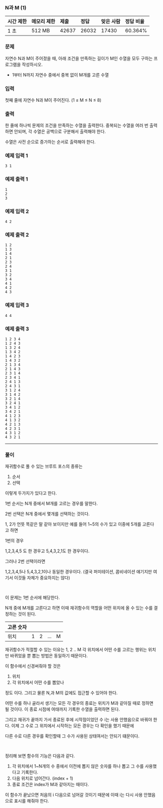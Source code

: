 ### N과 M (1)

| 시간 제한 | 메모리 제한 | 제출  | 정답  | 맞은 사람 | 정답 비율 |
| :-------- | :---------- | :---- | :---- | :-------- | :-------- |
| 1 초      | 512 MB      | 42637 | 26032 | 17430     | 60.364%   |

### 문제

자연수 N과 M이 주어졌을 때, 아래 조건을 만족하는 길이가 M인 수열을 모두 구하는 프로그램을 작성하시오.

- 1부터 N까지 자연수 중에서 중복 없이 M개를 고른 수열

### 입력

첫째 줄에 자연수 N과 M이 주어진다. (1 ≤ M ≤ N ≤ 8)

### 출력

한 줄에 하나씩 문제의 조건을 만족하는 수열을 출력한다. 중복되는 수열을 여러 번 출력하면 안되며, 각 수열은 공백으로 구분해서 출력해야 한다.

수열은 사전 순으로 증가하는 순서로 출력해야 한다.

### 예제 입력 1

```
3 1
```

### 예제 출력 1

```
1
2
3
```

### 예제 입력 2 

```
4 2
```

### 예제 출력 2 

```
1 2
1 3
1 4
2 1
2 3
2 4
3 1
3 2
3 4
4 1
4 2
4 3
```

### 예제 입력 3

```
4 4
```

### 예제 출력 3

```
1 2 3 4
1 2 4 3
1 3 2 4
1 3 4 2
1 4 2 3
1 4 3 2
2 1 3 4
2 1 4 3
2 3 1 4
2 3 4 1
2 4 1 3
2 4 3 1
3 1 2 4
3 1 4 2
3 2 1 4
3 2 4 1
3 4 1 2
3 4 2 1
4 1 2 3
4 1 3 2
4 2 1 3
4 2 3 1
4 3 1 2
4 3 2 1
```

***

### 풀이

재귀함수로 풀 수 있는 브루트 포스의 종류는

1. 순서
2. 선택

이렇게 두가지가 있다고 한다.

1번 순서는 N개 중에서 M개를 고르는 경우를 말한다.

2번 선택은 N개 중에서 몇개를 선택하는 것이다.

1, 2가 언뜻 똑같은 말 같아 보이지만 예를 들어 1~5의 수가 있고 이중에 5개를 고른다고 하면

1번의 경우

1,2,3,4,5 도 한 경우고 5,4,3,2,1도 한 경우이다.

그러나 2번 선택이라면

1,2,3,4,5나 5,4,3,2,1이나 동일한 경우이다. (결국 퍼미테이션, 콤비네이션 얘기지만 여기서 이것들 자체가 중요하지는 않다)

</br>

이 문제는 1번 순서에 해당한다.

N개 중에 M개를 고른다고 하면 이때 재귀함수의 역할을 어떤 위치에 올 수 있는 수를 결정하는 것이 된다.

| 고른 숫자 |      |      |      |      |
| --------- | ---- | ---- | ---- | ---- |
| 위치      | 1    | 2    | ...  | M    |

재귀함수가 적절할 수 있는 이유는 1, 2 .. M 각 위치에서 어떤 수를 고르는 행위는 위치만 바뀌었을 뿐 뽑는 방법은 동일하기 때문이다.

이 함수에서 신경써줘야 할 것은 

1. 위치
2. 각 위치에서 어떤 수를 뽑았나

정도 이다. 그리고 물론 N,과 M의 값에도 접근할 수 있어야 한다.

어떤 수를 하나 골라서 생기는 모든 각 경우의 종료는 위치가 M과 같아질 때로 정하면 될 것이다. 이 종료 시점에 여태까지 기록한 수열을 출력하면 된다.

그리고 재귀가 끝까지 가서 종료된 후에 시작점이었던 수 i는 사용 안했음으로 바꿔야 한다. 이제 그 수로 그 위치에서 시작하는 모든 경우는 다 확인을 했기 때문에

다른 수로 다른 경우를 확인할때 그 수가 사용된 상태여서는 안되기 떄문이다.

</br>

정리해 보면 함수의 기능은 다음과 같다.

1. 각 위치에서 1~N개의 수 중에서 이전에 뽑지 않은 숫자를 하나 뽑고 그 수를 사용했다고 기록한다.
2. 다음 위치로 넘어간다. (index + 1)
3. 종료 조건은 index가 M과 같아지는 때이다.

이 함수가 끝났으면 처음의 i 다음으로 넘어갈 것이기 때문에 이때 i는 다시 사용 안했음 으로 표시를 해줘야 한다.

















